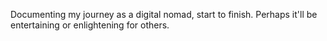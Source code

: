 Documenting my journey as a digital nomad, start to finish. Perhaps it'll be
entertaining or enlightening for others.
